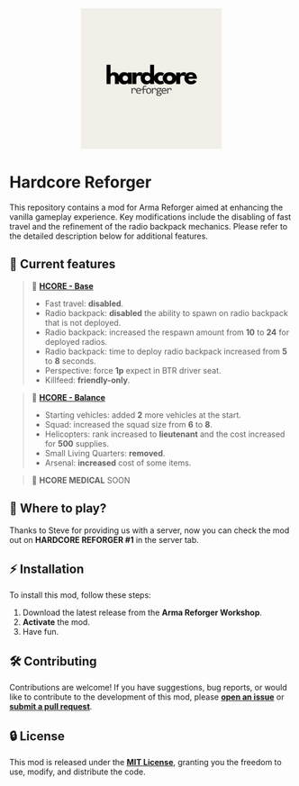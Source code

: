 <div align="center">
  <kbd>
    <img alt="homepage" src="./HardcoreReforger/thumbnail.png" width="250px"/>
  </kbd>
</div>

# Hardcore Reforger

This repository contains a mod for Arma Reforger aimed at enhancing the vanilla gameplay experience. Key modifications include the disabling of fast travel and the refinement of the radio backpack mechanics. Please refer to the detailed description below for additional features.

## 📜 Current features

> 🧭 [**HCORE - Base**](https://reforger.armaplatform.com/workshop/5F16EB983E502B00-HCORE-Base)
> - Fast travel: **disabled**.
> - Radio backpack: **disabled** the ability to spawn on radio backpack that is not deployed.
> - Radio backpack: increased the respawn amount from **10** to **24** for deployed radios.
> - Radio backpack: time to deploy radio backpack increased from **5** to **8** seconds.
> - Perspective: force **1p** expect in BTR driver seat.
> - Killfeed: **friendly-only**.

> 🧭 [**HCORE - Balance**](https://reforger.armaplatform.com/workshop/5F170B3434C619B1-HCORE-Balance)
> - Starting vehicles: added **2** more vehicles at the start.
> - Squad: increased the squad size from **6** to **8**.
> - Helicopters: rank increased to **lieutenant** and the cost increased for **500** supplies.
> - Small Living Quarters: **removed**.
> - Arsenal: **increased** cost of some items.

> 🧭 **HCORE MEDICAL**
> SOON

## 🤔 Where to play?
Thanks to Steve for providing us with a server, now you can check the mod out on **HARDCORE REFORGER #1** in the server tab.

## ⚡ Installation
To install this mod, follow these steps:

1. Download the latest release from the **Arma Reforger Workshop**.
2. **Activate** the mod.
3. Have fun.

## 🛠️ Contributing
Contributions are welcome! If you have suggestions, bug reports, or would like to contribute to the development of this mod, please [**open an issue**](https://github.com/Vuk77/HardcoreReforger/issues) or [**submit a pull request**](https://github.com/Vuk77/HardcoreReforger/pulls).

## 🔒 License
This mod is released under the [**MIT License**](LICENSE), granting you the freedom to use, modify, and distribute the code.
